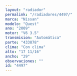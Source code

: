 ```yaml
---
layout: "radiador"
permalink: "/radiadores/4497/"
marca: "Nissan"
modelo: "Quest"
ano: "2009"
motor: "V6 3.5"
transmision: "Automática"
parte: "433878"
clima: "Con clima"
alto: "17 11/16"
ancho: "29"
observaciones: ""
id: "4497"
---
```


